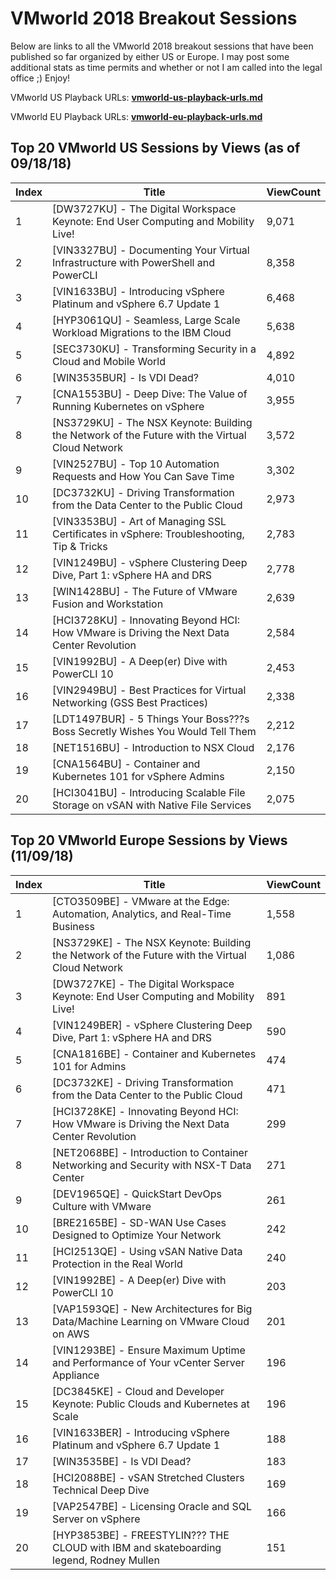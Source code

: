# VMworld 2018 Breakout Sessions

Below are links to all the VMworld 2018 breakout sessions that have been published so far organized by either US or Europe. I may post some additional stats as time permits and whether or not I am called into the legal office ;) Enjoy!

VMworld US Playback URLs: **[vmworld-us-playback-urls.md](vmworld-us-playback-urls.md)**

VMworld EU Playback URLs: **[vmworld-eu-playback-urls.md](vmworld-eu-playback-urls.md)**

## Top 20 VMworld US Sessions by Views (as of 09/18/18)

| Index | Title                                                                                           | ViewCount |
|-------|-------------------------------------------------------------------------------------------------|-----------|
| 1     | [DW3727KU] - The Digital Workspace Keynote: End User Computing and Mobility Live!               | 9,071     |
| 2     | [VIN3327BU] - Documenting Your Virtual Infrastructure with PowerShell and PowerCLI              | 8,358     |
| 3     | [VIN1633BU] - Introducing vSphere Platinum and vSphere 6.7 Update 1                             | 6,468     |
| 4     | [HYP3061QU] - Seamless, Large Scale Workload Migrations to the IBM Cloud                        | 5,638     |
| 5     | [SEC3730KU] - Transforming Security in a Cloud and Mobile World                                 | 4,892     |
| 6     | [WIN3535BUR] - Is VDI Dead?                                                                     | 4,010     |
| 7     | [CNA1553BU] - Deep Dive: The Value of Running Kubernetes on vSphere                             | 3,955     |
| 8     | [NS3729KU] - The NSX Keynote: Building the Network of the Future with the Virtual Cloud Network | 3,572     |
| 9     | [VIN2527BU] - Top 10 Automation Requests and How You Can Save Time                              | 3,302     |
| 10    | [DC3732KU] - Driving Transformation from the Data Center to the Public Cloud                    | 2,973     |
| 11    | [VIN3353BU] - Art of Managing SSL Certificates in vSphere: Troubleshooting, Tip & Tricks        | 2,783     |
| 12    | [VIN1249BU] - vSphere Clustering Deep Dive, Part 1: vSphere HA and DRS                          | 2,778     |
| 13    | [WIN1428BU] - The Future of VMware Fusion and Workstation                                       | 2,639     |
| 14    | [HCI3728KU] - Innovating Beyond HCI: How VMware is Driving the Next Data Center Revolution      | 2,584     |
| 15    | [VIN1992BU] - A Deep(er) Dive with PowerCLI 10                                                  | 2,453     |
| 16    | [VIN2949BU] - Best Practices for Virtual Networking (GSS Best Practices)                        | 2,338     |
| 17    | [LDT1497BUR] - 5 Things Your Boss???s Boss Secretly Wishes You Would Tell Them                  | 2,212     |
| 18    | [NET1516BU] - Introduction to NSX Cloud                                                         | 2,176     |
| 19    | [CNA1564BU] - Container and Kubernetes 101 for vSphere Admins                                   | 2,150     |
| 20    | [HCI3041BU] - Introducing Scalable File Storage on vSAN with Native File Services               | 2,075     |

## Top 20 VMworld Europe Sessions by Views (11/09/18)

| Index | Title                                                                                           | ViewCount |
|-------|-------------------------------------------------------------------------------------------------|-----------|
| 1     | [CTO3509BE] - VMware at the Edge: Automation, Analytics, and Real-Time Business                 | 1,558     |
| 2     | [NS3729KE] - The NSX Keynote: Building the Network of the Future with the Virtual Cloud Network | 1,086     |
| 3     | [DW3727KE] - The Digital Workspace Keynote: End User Computing and Mobility Live!               | 891       |
| 4     | [VIN1249BER] - vSphere Clustering Deep Dive, Part 1: vSphere HA and DRS                         | 590       |
| 5     | [CNA1816BE] - Container and Kubernetes 101 for Admins                                           | 474       |
| 6     | [DC3732KE] - Driving Transformation from the Data Center to the Public Cloud                    | 471       |
| 7     | [HCI3728KE] - Innovating Beyond HCI: How VMware is Driving the Next Data Center Revolution      | 299       |
| 8     | [NET2068BE] - Introduction to Container Networking and Security with NSX-T Data Center          | 271       |
| 9     | [DEV1965QE] - QuickStart DevOps Culture with VMware                                             | 261       |
| 10    | [BRE2165BE] - SD-WAN Use Cases Designed to Optimize Your Network                                | 242       |
| 11    | [HCI2513QE] - Using vSAN Native Data Protection in the Real World                               | 240       |
| 12    | [VIN1992BE] - A Deep(er) Dive with PowerCLI 10                                                  | 203       |
| 13    | [VAP1593QE] - New Architectures for Big Data/Machine Learning on VMware Cloud on AWS            | 201       |
| 14    | [VIN1293BE] - Ensure Maximum Uptime and Performance of Your vCenter Server Appliance            | 196       |
| 15    | [DC3845KE] - Cloud and Developer Keynote: Public Clouds and Kubernetes at Scale                 | 196       |
| 16    | [VIN1633BER] - Introducing vSphere Platinum and vSphere 6.7 Update 1                            | 188       |
| 17    | [WIN3535BE] - Is VDI Dead?                                                                      | 183       |
| 18    | [HCI2088BE] - vSAN Stretched Clusters Technical Deep Dive                                       | 169       |
| 19    | [VAP2547BE] - Licensing Oracle and SQL Server on vSphere                                        | 166       |
| 20    | [HYP3853BE] - FREESTYLIN??? THE CLOUD with IBM and skateboarding legend, Rodney Mullen          | 151       |